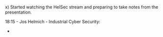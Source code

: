 x) Started watching the HelSec stream and preparing to take notes from the presentation.


18:15 - Jos Helmich - Industrial Cyber Security:

- 
